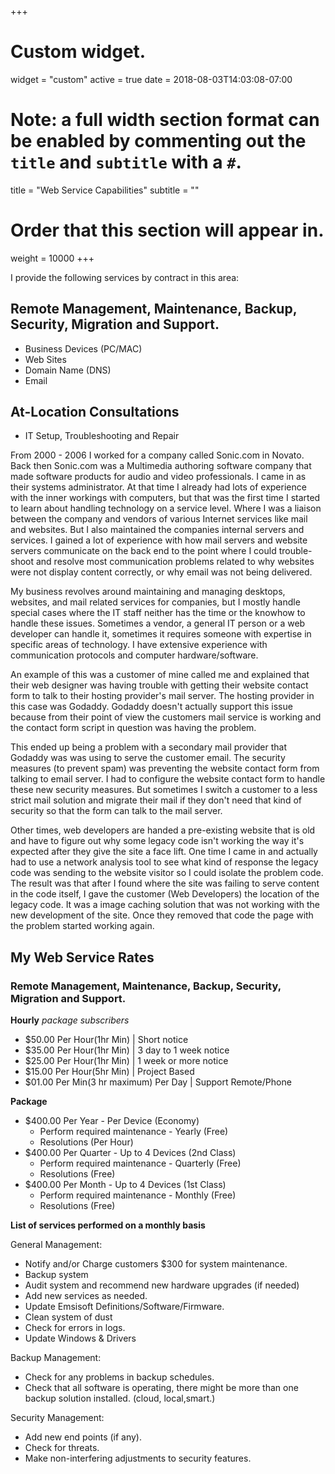 +++
# Custom widget.
widget = "custom"
active = true
date = 2018-08-03T14:03:08-07:00

# Note: a full width section format can be enabled by commenting out the `title` and `subtitle` with a `#`.
title = "Web Service Capabilities"
subtitle = ""

# Order that this section will appear in.
weight = 10000
+++

I provide the following services by contract in this area:

## Remote Management, Maintenance, Backup, Security, Migration and Support.
- Business Devices (PC/MAC)
- Web Sites
- Domain Name (DNS)
- Email

## At-Location Consultations
- IT Setup, Troubleshooting and Repair

From 2000 - 2006 I worked for a company called Sonic.com in Novato. Back then Sonic.com was a Multimedia authoring software company that made software products for audio and video professionals. I came in as their systems administrator. At that time I already had lots of experience with the inner workings with computers, but that was the first time I started to learn about handling technology on a service level. Where I was a liaison between the company and vendors of various Internet services like mail and websites. But I also maintained the companies internal servers and services. I gained a lot of experience with how mail servers and website servers communicate on the back end to the point where I could trouble-shoot and resolve most communication problems related to why websites were not display content correctly, or why email was not being delivered.

My business revolves around maintaining and managing desktops, websites, and mail related services for companies, but I mostly handle special cases where the IT staff neither has the time or the knowhow to handle these issues.  Sometimes a vendor, a general IT person or a web developer can handle it, sometimes it requires someone with expertise in specific areas of technology. I have extensive experience with communication protocols and computer hardware/software.

An example of this was a customer of mine called me and explained that their web designer was having trouble with getting their website contact form to talk to their hosting provider's mail server. The hosting provider in this case was Godaddy. Godaddy doesn't actually support this issue because from their point of view the customers mail service is working and the contact form script in question was having the problem.

This ended up being a problem with a secondary mail provider that Godaddy was was using to serve the customer email. The security measures (to prevent spam) was preventing the website contact form from talking to email server. I had to configure the website contact form to handle these new security measures. But sometimes I switch a customer to a less strict mail solution and migrate their mail if they don't need that kind of security so that the form can talk to the mail server.

Other times, web developers are handed a pre-existing website that is old and have to figure out why some legacy code isn't working the way it's expected after they give the site a face lift. One time I came in and actually had to use a network analysis tool to see what kind of response the legacy code was sending to the website visitor so I could isolate the problem code. The result was that after I found where the site was failing to serve content in the code itself, I gave the customer (Web Developers) the location of the legacy code. It was a image caching solution that was not working with the new development of the site. Once they removed that code the page with the problem started working again.

## My Web Service Rates

### Remote Management, Maintenance, Backup, Security, Migration and Support.

**Hourly**
*package subscribers*
- $50.00 Per Hour(1hr Min) | Short notice  
- $35.00 Per Hour(1hr Min) | 3 day to 1 week notice   
- $25.00 Per Hour(1hr Min) | 1 week or more notice  
- $15.00 Per Hour(5hr Min) | Project Based
- $01.00 Per Min(3 hr maximum) Per Day | Support Remote/Phone  

**Package**

- $400.00 Per Year - Per Device (Economy)
	- Perform required maintenance - Yearly (Free)
	- Resolutions (Per Hour)
- $400.00 Per Quarter - Up to 4 Devices (2nd Class)
	- Perform required maintenance - Quarterly (Free)
	- Resolutions (Free)
- $400.00 Per Month - Up to 4 Devices (1st Class)
	- Perform required maintenance - Monthly (Free)
	- Resolutions (Free)

**List of services performed on a monthly basis**

General Management:
- Notify and/or Charge customers $300 for system maintenance.
- Backup system
- Audit system and recommend new hardware upgrades (if needed)
- Add new services as needed.
- Update Emsisoft Definitions/Software/Firmware.
- Clean system of dust
- Check for errors in logs.
- Update Windows & Drivers

Backup Management:
- Check for any problems in backup schedules.
- Check that all software is operating, there might be more than one backup solution installed. (cloud, local,smart.)

Security Management:
- Add new end points (if any).
- Check for threats.
- Make non-interfering adjustments to security features.
